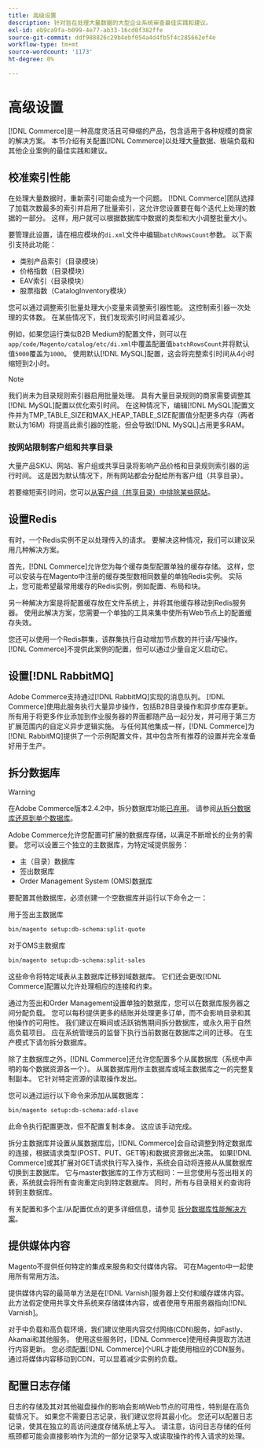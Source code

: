 ```yaml
---
title: 高级设置
description: 针对旨在处理大量数据的大型企业系统审查最佳实践和建议。
exl-id: eb9ca9fa-b099-4e77-ab33-16cd0f382ffe
source-git-commit: ddf988826c29b4ebf054a4d4fb5f4c285662ef4e
workflow-type: tm+mt
source-wordcount: '1173'
ht-degree: 0%

---
```


# 高级设置

[!DNL Commerce]是一种高度灵活且可伸缩的产品，包含适用于各种规模的商家的解决方案。 本节介绍有关配置[!DNL Commerce]以处理大量数据、极端负载和其他企业案例的最佳实践和建议。

## 校准索引性能

在处理大量数据时，重新索引可能会成为一个问题。 [!DNL Commerce]团队选择了加载次数最多的索引并启用了批量索引，这允许您设置要在每个迭代上处理的数据的一部分。 这样，用户就可以根据数据库中数据的类型和大小调整批量大小。

要管理此设置，请在相应模块的`di.xml`文件中编辑`batchRowsCount`参数。 以下索引支持此功能：

* 类别产品索引（目录模块）
* 价格指数（目录模块）
* EAV索引（目录模块）
* 股票指数（CatalogInventory模块）

您可以通过调整索引批量处理大小变量来调整索引器性能。 这控制索引器一次处理的实体数。 在某些情况下，我们发现索引时间显着减少。

例如，如果您运行类似B2B Medium的配置文件，则可以在`app/code/Magento/catalog/etc/di.xml`中覆盖配置值`batchRowsCount`并将默认值`5000`覆盖为`1000`。 使用默认[!DNL MySQL]配置，这会将完整索引时间从4小时缩短到2小时。

>[!NOTE]
>
>我们尚未为目录规则索引器启用批量处理。 具有大量目录规则的商家需要调整其[!DNL MySQL]配置以优化索引时间。 在这种情况下，编辑[!DNL MySQL]配置文件并为TMP_TABLE_SIZE和MAX_HEAP_TABLE_SIZE配置值分配更多内存（两者默认为16M）将提高此索引器的性能，但会导致[!DNL MySQL]占用更多RAM。

### 按网站限制客户组和共享目录

大量产品SKU、网站、客户组或共享目录将影响产品价格和目录规则索引器的运行时间。 这是因为默认情况下，所有网站都会分配给所有客户组（共享目录）。

若要缩短索引时间，您可以[从客户组（共享目录）中排除某些网站](https://developer.adobe.com/commerce/php/development/components/indexing/optimization/#customer-group-limitations-by-websites)。

## 设置Redis

有时，一个Redis实例不足以处理传入的请求。 要解决这种情况，我们可以建议采用几种解决方案。

首先，[!DNL Commerce]允许您为每个缓存类型配置单独的缓存存储。 这样，您可以安装与在Magento中注册的缓存类型数相同数量的单独Redis实例。 实际上，您可能希望最常用缓存的Redis实例，例如配置、布局和块。

另一种解决方案是将配置缓存放在文件系统上，并将其他缓存移动到Redis服务器。 使用此解决方案，您需要一个单独的工具来集中使所有Web节点上的配置缓存失效。

您还可以使用一个Redis群集，该群集执行自动增加节点数的并行读/写操作。 [!DNL Commerce]不提供此案例的配置，但可以通过少量自定义启动它。

## 设置[!DNL RabbitMQ]

Adobe Commerce支持通过[!DNL RabbitMQ]实现的消息队列。 [!DNL Commerce]使用此服务执行大量异步操作，包括B2B目录操作和异步库存更新。 所有用于将更多作业添加到作业服务器的界面都随产品一起分发，并可用于第三方扩展范围内的自定义异步逻辑实施。 与任何其他集成一样，[!DNL Commerce]为[!DNL RabbitMQ]提供了一个示例配置文件，其中包含所有推荐的设置并完全准备好用于生产。

## 拆分数据库

>[!WARNING]
>
>在Adobe Commerce版本2.4.2中，拆分数据库功能[已弃用](https://community.magento.com/t5/Magento-DevBlog/Deprecation-of-Split-Database-in-Magento-Commerce/ba-p/465187)。 请参阅[从拆分数据库还原到单个数据库](../configuration/storage/revert-split-database.md)。

Adobe Commerce允许您配置可扩展的数据库存储，以满足不断增长的业务的需要。 您可以设置三个独立的主数据库，为特定域提供服务：

* 主（目录）数据库
* 签出数据库
* Order Management System (OMS)数据库

要配置其他数据库，必须创建一个空数据库并运行以下命令之一：

用于签出主数据库

```bash
bin/magento setup:db-schema:split-quote
```

对于OMS主数据库

```bash
bin/magento setup:db-schema:split-sales
```

这些命令将特定域表从主数据库迁移到域数据库。 它们还会更改[!DNL Commerce]配置以允许处理相应的连接和约束。

通过为签出和Order Management设置单独的数据库，您可以在数据库服务器之间分配负载。 您可以每秒提供更多的结账并处理更多订单，而不会影响目录和其他操作的可用性。 我们建议在瞬间或活跃销售期间拆分数据库，或永久用于自然高负载项目。 应在系统管理员的监督下执行当前数据在数据库之间的迁移。  在生产模式下请勿拆分数据库。

除了主数据库之外，[!DNL Commerce]还允许您配置多个从属数据库（系统中声明的每个数据资源各一个）。 从属数据库用作主数据库或域主数据库之一的完整复制副本。 它针对特定资源的读取操作发出。

您可以通过运行以下命令来添加从属数据库：

```bash
bin/magento setup:db-schema:add-slave
```

此命令执行配置更改，但不配置复制本身。 这应该手动完成。

拆分主数据库并设置从属数据库后，[!DNL Commerce]会自动调整到特定数据库的连接，根据请求类型(POST、PUT、GET等)和数据资源做出决策。 如果[!DNL Commerce]或其扩展对GET请求执行写入操作，系统会自动将连接从从属数据库切换到主数据库。 它与master数据库的工作方式相同：一旦您使用与签出相关的表，系统就会将所有查询重定向到特定数据库。 同时，所有与目录相关的查询将转到主数据库。

有关配置和多个主/从配置优点的更多详细信息，请参见
[拆分数据库性能解决方案](../configuration/storage/multi-master.md)。

## 提供媒体内容

Magento不提供任何特定的集成来服务和交付媒体内容。 可在Magento中一起使用所有常用方法。

提供媒体内容的最简单方法是在[!DNL Varnish]服务器上交付和缓存媒体内容。 此方法假定使用共享文件系统来存储媒体内容，或者使用专用服务器指向[!DNL Varnish]。

对于中负载和高负载环境，我们建议使用内容交付网络(CDN)服务，如Fastly、Akamai和其他服务。 使用这些服务时，[!DNL Commerce]使用经典提取方法进行内容更新。 您必须配置[!DNL Commerce]个URL才能使用相应的CDN服务。 通过将媒体内容移动到CDN，可以显着减少实例的负载。

## 配置日志存储

日志的存储及其对其他磁盘操作的影响会影响Web节点的可用性，特别是在高负载情况下。 如果您不需要日志记录，我们建议您将其最小化。 您还可以配置日志记录，使其在独立的高访问速度存储系统上写入。 请注意，访问日志存储的任何瓶颈都可能会直接影响作为流的一部分记录写入或读取操作的传入请求的处理。
